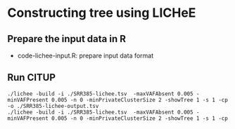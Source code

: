 # Constructing tree using LICHeE

## Prepare the input data in R

* code-lichee-input.R: prepare input data format

## Run CITUP
```
./lichee -build -i ./SRR385-lichee.tsv  -maxVAFAbsent 0.005 -minVAFPresent 0.005 -n 0 -minPrivateClusterSize 2 -showTree 1 -s 1 -cp -o ./SRR385-lichee-output.tsv
./lichee -build -i ./SRR385-lichee.tsv  -maxVAFAbsent 0.005 -minVAFPresent 0.005 -n 0 -minPrivateClusterSize 2 -showTree 1 -s 1 -cp 
```






